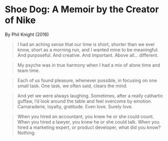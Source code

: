 # Shoe Dog: A Memoir by the Creator of Nike
By Phil Knight (2016)

> I had an aching sense that our time is short, shorter than we ever know, short as a morning run, and I wanted mine to be meaningful. And purposeful. And creative. And important. Above all… different.

> My psyche was in true harmony when I had a mix of alone time and team time.

> Each of us found pleasure, whenever possible, in focusing on one small task. One task, we often said, clears the mind.

> And yet we were always laughing. Sometimes, after a really cathartic guffaw, I’d look around the table and feel overcome by emotion. Camaraderie, loyalty, gratitude. Even love. Surely love.

> When you hired an accountant, you knew he or she could count. When you hired a lawyer, you knew he or she could talk. When you hired a marketing expert, or product developer, what did you know? Nothing.

